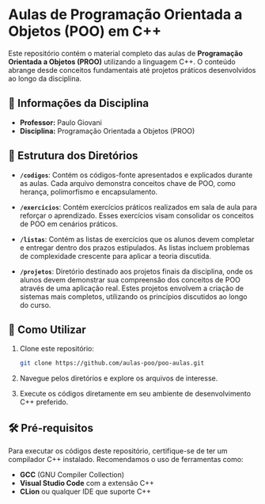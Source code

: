 
# Aulas de Programação Orientada a Objetos (POO) em C++

Este repositório contém o material completo das aulas de **Programação Orientada a Objetos (PROO)** utilizando a linguagem C++. O conteúdo abrange desde conceitos fundamentais até projetos práticos desenvolvidos ao longo da disciplina.

## 📘 Informações da Disciplina

- **Professor:** Paulo Giovani  
- **Disciplina:** Programação Orientada a Objetos (PROO)

## 📂 Estrutura dos Diretórios

- **`/codigos`**: Contém os códigos-fonte apresentados e explicados durante as aulas. Cada arquivo demonstra conceitos chave de POO, como herança, polimorfismo e encapsulamento.
  
- **`/exercicios`**: Contém exercícios práticos realizados em sala de aula para reforçar o aprendizado. Esses exercícios visam consolidar os conceitos de POO em cenários práticos.

- **`/listas`**: Contém as listas de exercícios que os alunos devem completar e entregar dentro dos prazos estipulados. As listas incluem problemas de complexidade crescente para aplicar a teoria discutida.

- **`/projetos`**: Diretório destinado aos projetos finais da disciplina, onde os alunos devem demonstrar sua compreensão dos conceitos de POO através de uma aplicação real. Estes projetos envolvem a criação de sistemas mais completos, utilizando os princípios discutidos ao longo do curso.

## 🚀 Como Utilizar

1. Clone este repositório:
   ```bash
   git clone https://github.com/aulas-poo/poo-aulas.git
   ```
2. Navegue pelos diretórios e explore os arquivos de interesse.

3. Execute os códigos diretamente em seu ambiente de desenvolvimento C++ preferido.

## 🛠️ Pré-requisitos

Para executar os códigos deste repositório, certifique-se de ter um compilador C++ instalado. Recomendamos o uso de ferramentas como:

- **GCC** (GNU Compiler Collection)
- **Visual Studio Code** com a extensão C++
- **CLion** ou qualquer IDE que suporte C++
